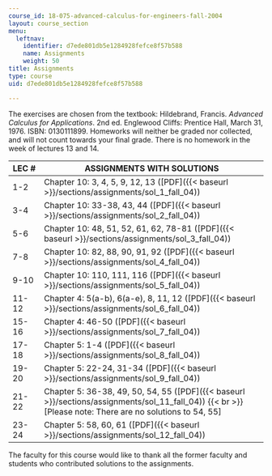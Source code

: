 ```yaml
---
course_id: 18-075-advanced-calculus-for-engineers-fall-2004
layout: course_section
menu:
  leftnav:
    identifier: d7ede801db5e1284928fefce8f57b588
    name: Assignments
    weight: 50
title: Assignments
type: course
uid: d7ede801db5e1284928fefce8f57b588

---
```


The exercises are chosen from the textbook: Hildebrand, Francis. _Advanced Calculus for Applications_. 2nd ed. Englewood Cliffs: Prentice Hall, March 31, 1976. ISBN: 0130111899. Homeworks will neither be graded nor collected, and will not count towards your final grade. There is no homework in the week of lectures 13 and 14.

| LEC # | ASSIGNMENTS WITH SOLUTIONS |
| --- | --- |
| 1-2 | Chapter 10: 3, 4, 5, 9, 12, 13 ([PDF]({{< baseurl >}}/sections/assignments/sol_1_fall_04)) |
| 3-4 | Chapter 10: 33-38, 43, 44 ([PDF]({{< baseurl >}}/sections/assignments/sol_2_fall_04)) |
| 5-6 | Chapter 10: 48, 51, 52, 61, 62, 78-81 ([PDF]({{< baseurl >}}/sections/assignments/sol_3_fall_04)) |
| 7-8 | Chapter 10: 82, 88, 90, 91, 92 ([PDF]({{< baseurl >}}/sections/assignments/sol_4_fall_04)) |
| 9-10 | Chapter 10: 110, 111, 116 ([PDF]({{< baseurl >}}/sections/assignments/sol_5_fall_04)) |
| 11-12 | Chapter 4: 5(a-b), 6(a-e), 8, 11, 12 ([PDF]({{< baseurl >}}/sections/assignments/sol_6_fall_04)) |
| 15-16 | Chapter 4: 46-50 ([PDF]({{< baseurl >}}/sections/assignments/sol_7_fall_04)) |
| 17-18 | Chapter 5: 1-4 ([PDF]({{< baseurl >}}/sections/assignments/sol_8_fall_04)) |
| 19-20 | Chapter 5: 22-24, 31-34 ([PDF]({{< baseurl >}}/sections/assignments/sol_9_fall_04)) |
| 21-22 | Chapter 5: 36-38, 49, 50, 54, 55 ([PDF]({{< baseurl >}}/sections/assignments/sol_11_fall_04))  {{< br >}}\[Please note: There are no solutions to 54, 55\] |
| 23-24 | Chapter 5: 58, 60, 61 ([PDF]({{< baseurl >}}/sections/assignments/sol_12_fall_04)) 

The faculty for this course would like to thank all the former faculty and students who contributed solutions to the assignments.